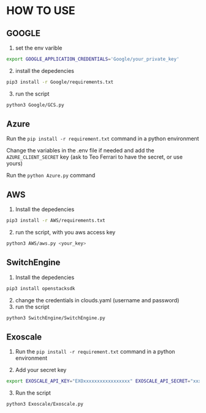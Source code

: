 # HOW TO USE
## GOOGLE
1. set the env varible
```bash
export GOOGLE_APPLICATION_CREDENTIALS='Google/your_private_key'
```
2. install the depedencies
```bash
pip3 install -r Google/requirements.txt
```
3. run the script
```bash
python3 Google/GCS.py
```
## Azure
Run the `pip install -r requirement.txt` command in a python environment

Change the variables in the .env file if needed and add the `AZURE_CLIENT_SECRET` key (ask to Teo Ferrari to have the secret, or use yours)

Run the `python Azure.py` command
## AWS
1. Install the depedencies
```bash
pip3 install -r AWS/requirements.txt
```
2. run the script, with you aws access key
```bash
python3 AWS/aws.py <your_key>
```
## SwitchEngine
1. Install the depedencies
```bash
pip3 install openstacksdk
```
2. change the credentials in clouds.yaml (username and password)
3. run the script
```bash
python3 SwitchEngine/SwitchEngine.py
```
## Exoscale
1. Run the `pip install -r requirement.txt` command in a python environment

2. Add your secret key
```bash
export EXOSCALE_API_KEY="EXOxxxxxxxxxxxxxxxxx" EXOSCALE_API_SECRET="xxxxxxxxxxxxxxxxxxxxxxxxxxxx"
```
3. Run the script
```bash
python3 Exoscale/Exoscale.py
```